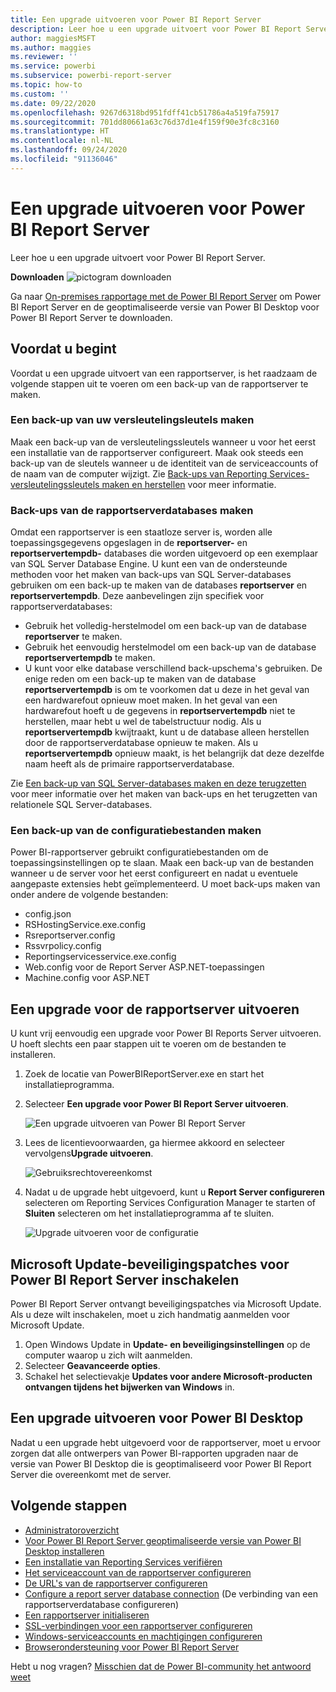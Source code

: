 ```yaml
---
title: Een upgrade uitvoeren voor Power BI Report Server
description: Leer hoe u een upgrade uitvoert voor Power BI Report Server.
author: maggiesMSFT
ms.author: maggies
ms.reviewer: ''
ms.service: powerbi
ms.subservice: powerbi-report-server
ms.topic: how-to
ms.custom: ''
ms.date: 09/22/2020
ms.openlocfilehash: 9267d6318bd951fdff41cb51786a4a519fa75917
ms.sourcegitcommit: 701dd80661a63c76d37d1e4f159f90e3fc8c3160
ms.translationtype: HT
ms.contentlocale: nl-NL
ms.lasthandoff: 09/24/2020
ms.locfileid: "91136046"
---
```

# <a name="upgrade-power-bi-report-server"></a>Een upgrade uitvoeren voor Power BI Report Server

Leer hoe u een upgrade uitvoert voor Power BI Report Server.

 **Downloaden** ![pictogram downloaden](media/upgrade/download.png "pictogram downloaden")

Ga naar [On-premises rapportage met de Power BI Report Server](https://powerbi.microsoft.com/report-server/) om Power BI Report Server en de geoptimaliseerde versie van Power BI Desktop voor Power BI Report Server te downloaden.

## <a name="before-you-begin"></a>Voordat u begint

Voordat u een upgrade uitvoert van een rapportserver, is het raadzaam de volgende stappen uit te voeren om een back-up van de rapportserver te maken.

### <a name="backing-up-the-encryption-keys"></a>Een back-up van uw versleutelingsleutels maken

Maak een back-up van de versleutelingssleutels wanneer u voor het eerst een installatie van de rapportserver configureert. Maak ook steeds een back-up van de sleutels wanneer u de identiteit van de serviceaccounts of de naam van de computer wijzigt. Zie [Back-ups van Reporting Services-versleutelingssleutels maken en herstellen](https://docs.microsoft.com/sql/reporting-services/install-windows/ssrs-encryption-keys-back-up-and-restore-encryption-keys) voor meer informatie.

### <a name="backing-up-the-report-server-databases"></a>Back-ups van de rapportserverdatabases maken

Omdat een rapportserver is een staatloze server is, worden alle toepassingsgegevens opgeslagen in de **reportserver-** en **reportservertempdb-** databases die worden uitgevoerd op een exemplaar van SQL Server Database Engine. U kunt een van de ondersteunde methoden voor het maken van back-ups van SQL Server-databases gebruiken om een back-up te maken van de databases **reportserver** en **reportservertempdb**. Deze aanbevelingen zijn specifiek voor rapportserverdatabases:

* Gebruik het volledig-herstelmodel om een back-up van de database **reportserver** te maken.
* Gebruik het eenvoudig herstelmodel om een back-up van de database **reportservertempdb** te maken.
* U kunt voor elke database verschillend back-upschema's gebruiken. De enige reden om een back-up te maken van de database **reportservertempdb** is om te voorkomen dat u deze in het geval van een hardwarefout opnieuw moet maken. In het geval van een hardwarefout hoeft u de gegevens in **reportservertempdb** niet te herstellen, maar hebt u wel de tabelstructuur nodig. Als u **reportservertempdb** kwijtraakt, kunt u de database alleen herstellen door de rapportserverdatabase opnieuw te maken. Als u **reportservertempdb** opnieuw maakt, is het belangrijk dat deze dezelfde naam heeft als de primaire rapportserverdatabase.

Zie [Een back-up van SQL Server-databases maken en deze terugzetten](/sql/relational-databases/backup-restore/back-up-and-restore-of-sql-server-databases) voor meer informatie over het maken van back-ups en het terugzetten van relationele SQL Server-databases.

### <a name="backing-up-the-configuration-files"></a>Een back-up van de configuratiebestanden maken

Power BI-rapportserver gebruikt configuratiebestanden om de toepassingsinstellingen op te slaan. Maak een back-up van de bestanden wanneer u de server voor het eerst configureert en nadat u eventuele aangepaste extensies hebt geïmplementeerd. U moet back-ups maken van onder andere de volgende bestanden:

* config.json
* RSHostingService.exe.config
* Rsreportserver.config
* Rssvrpolicy.config
* Reportingservicesservice.exe.config
* Web.config voor de Report Server ASP.NET-toepassingen
* Machine.config voor ASP.NET

## <a name="upgrade-the-report-server"></a>Een upgrade voor de rapportserver uitvoeren

U kunt vrij eenvoudig een upgrade voor Power BI Reports Server uitvoeren. U hoeft slechts een paar stappen uit te voeren om de bestanden te installeren.

1. Zoek de locatie van PowerBIReportServer.exe en start het installatieprogramma.

2. Selecteer **Een upgrade voor Power BI Report Server uitvoeren**.

    ![Een upgrade uitvoeren van Power BI Report Server](media/upgrade/reportserver-upgrade1.png "Een upgrade uitvoeren voor Power BI Report Server")

3. Lees de licentievoorwaarden, ga hiermee akkoord en selecteer vervolgens**Upgrade uitvoeren**.

    ![Gebruiksrechtovereenkomst](media/upgrade/reportserver-upgrade-eula.png "Gebruiksrechtovereenkomst")

4. Nadat u de upgrade hebt uitgevoerd, kunt u **Report Server configureren** selecteren om Reporting Services Configuration Manager te starten of **Sluiten** selecteren om het installatieprogramma af te sluiten.

    ![Upgrade uitvoeren voor de configuratie](media/upgrade/reportserver-upgrade-configure.png)

## <a name="enable-microsoft-update-security-fixes-for-power-bi-report-server"></a>Microsoft Update-beveiligingspatches voor Power BI Report Server inschakelen

Power BI Report Server ontvangt beveiligingspatches via Microsoft Update. Als u deze wilt inschakelen, moet u zich handmatig aanmelden voor Microsoft Update.

1.  Open Windows Update in **Update- en beveiligingsinstellingen** op de computer waarop u zich wilt aanmelden.
2.  Selecteer **Geavanceerde opties**.
3.  Schakel het selectievakje **Updates voor andere Microsoft-producten ontvangen tijdens het bijwerken van Windows** in.

## <a name="upgrade-power-bi-desktop"></a>Een upgrade uitvoeren voor Power BI Desktop

Nadat u een upgrade hebt uitgevoerd voor de rapportserver, moet u ervoor zorgen dat alle ontwerpers van Power BI-rapporten upgraden naar de versie van Power BI Desktop die is geoptimaliseerd voor Power BI Report Server die overeenkomt met de server.

## <a name="next-steps"></a>Volgende stappen

* [Administratoroverzicht](admin-handbook-overview.md)  
* [Voor Power BI Report Server geoptimaliseerde versie van Power BI Desktop installeren](install-powerbi-desktop.md)  
* [Een installatie van Reporting Services verifiëren](/sql/reporting-services/install-windows/verify-a-reporting-services-installation)  
* [Het serviceaccount van de rapportserver configureren](/sql/reporting-services/install-windows/configure-the-report-server-service-account-ssrs-configuration-manager)  
* [De URL's van de rapportserver configureren](/sql/reporting-services/install-windows/configure-report-server-urls-ssrs-configuration-manager)  
* [Configure a report server database connection](/sql/reporting-services/install-windows/configure-a-report-server-database-connection-ssrs-configuration-manager) (De verbinding van een rapportserverdatabase configureren)  
* [Een rapportserver initialiseren](/sql/reporting-services/install-windows/ssrs-encryption-keys-initialize-a-report-server)  
* [SSL-verbindingen voor een rapportserver configureren](/sql/reporting-services/security/configure-ssl-connections-on-a-native-mode-report-server)  
* [Windows-serviceaccounts en machtigingen configureren](/sql/database-engine/configure-windows/configure-windows-service-accounts-and-permissions)  
* [Browserondersteuning voor Power BI Report Server](browser-support.md)

Hebt u nog vragen? [Misschien dat de Power BI-community het antwoord weet](https://community.powerbi.com/)
